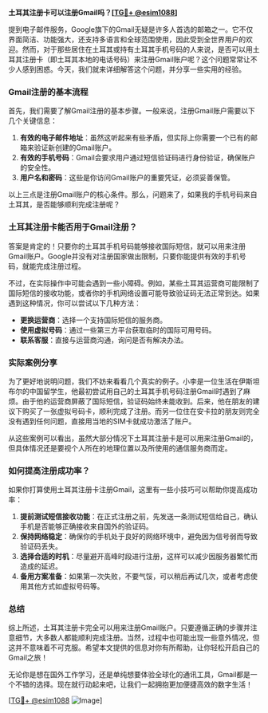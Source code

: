 **土耳其注册卡可以注册Gmail吗？[[TG💪+ @esim1088](https://t.me/s/esim1088)]**

提到电子邮件服务，Google旗下的Gmail无疑是许多人首选的邮箱之一。它不仅界面简洁、功能强大，还支持多语言和全球范围使用，因此受到全世界用户的欢迎。然而，对于那些居住在土耳其或持有土耳其手机号码的人来说，是否可以用土耳其注册卡（即土耳其本地的电话号码）来注册Gmail账户呢？这个问题常常让不少人感到困惑。今天，我们就来详细解答这个问题，并分享一些实用的经验。

### Gmail注册的基本流程

首先，我们需要了解Gmail注册的基本步骤。一般来说，注册Gmail账户需要以下几个关键信息：

1. **有效的电子邮件地址**：虽然这听起来有些矛盾，但实际上你需要一个已有的邮箱来验证新创建的Gmail账户。
2. **有效的手机号码**：Gmail会要求用户通过短信验证码进行身份验证，确保账户的安全性。
3. **用户名和密码**：这些是你访问Gmail账户的重要凭证，必须妥善保管。

以上三点是注册Gmail账户的核心条件。那么，问题来了，如果我的手机号码来自土耳其，是否能够顺利完成注册呢？

### 土耳其注册卡能否用于Gmail注册？

答案是肯定的！只要你的土耳其手机号码能够接收国际短信，就可以用来注册Gmail账户。Google并没有对注册国家做出限制，只要你能提供有效的手机号码，就能完成注册过程。

不过，在实际操作中可能会遇到一些小障碍。例如，某些土耳其运营商可能限制了国际短信的接收功能，或者你的手机网络设置可能导致验证码无法正常到达。如果遇到这种情况，你可以尝试以下几种方法：

- **更换运营商**：选择一个支持国际短信的服务商。
- **使用虚拟号码**：通过一些第三方平台获取临时的国际可用号码。
- **联系客服**：直接与运营商沟通，询问是否有解决办法。

### 实际案例分享

为了更好地说明问题，我们不妨来看看几个真实的例子。小李是一位生活在伊斯坦布尔的中国留学生，他最初尝试用自己的土耳其手机号码注册Gmail时遇到了麻烦。由于他的运营商屏蔽了国际短信，验证码始终未能收到。后来，他在朋友的建议下购买了一张虚拟号码卡，顺利完成了注册。而另一位住在安卡拉的朋友则完全没有遇到任何问题，直接用当地的SIM卡就成功激活了账户。

从这些案例可以看出，虽然大部分情况下土耳其注册卡是可以用来注册Gmail的，但具体情况还是要视个人所在的地理位置以及所使用的通信服务商而定。

### 如何提高注册成功率？

如果你打算使用土耳其注册卡注册Gmail，这里有一些小技巧可以帮助你提高成功率：

1. **提前测试短信接收功能**：在正式注册之前，先发送一条测试短信给自己，确认手机是否能够正确接收来自国外的验证码。
2. **保持网络稳定**：确保你的手机处于良好的网络环境中，避免因为信号弱而导致验证码丢失。
3. **选择合适的时机**：尽量避开高峰时段进行注册，这样可以减少因服务器繁忙而造成的延迟。
4. **备用方案准备**：如果第一次失败，不要气馁，可以稍后再试几次，或者考虑使用其他方式如虚拟号码等。

### 总结

综上所述，土耳其注册卡完全可以用来注册Gmail账户。只要遵循正确的步骤并注意细节，大多数人都能顺利完成注册。当然，过程中也可能出现一些意外情况，但这并不意味着不可克服。希望本文提供的信息对你有所帮助，让你轻松开启自己的Gmail之旅！

无论你是想在国外工作学习，还是单纯想要体验全球化的通讯工具，Gmail都是一个不错的选择。现在就行动起来吧，让我们一起拥抱更加便捷高效的数字生活！

[[TG💪+ @esim1088](https://t.me/s/esim1088) ![Image](https://i.postimg.cc/4NQfJmqS/Snipaste-2025-05-13-00-14-12.png)]
